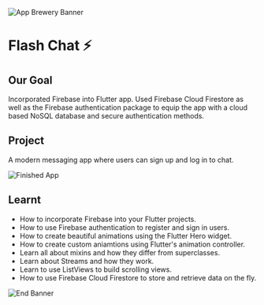 ![App Brewery Banner](https://github.com/londonappbrewery/Images/blob/master/AppBreweryBanner.png)


# Flash Chat ⚡️

## Our Goal

Incorporated Firebase into Flutter app. Used Firebase Cloud Firestore as well as the Firebase authentication package to equip the app with a cloud based NoSQL database and secure authentication methods.


## Project

A modern messaging app where users can sign up and log in to chat.

![Finished App](https://github.com/londonappbrewery/Images/blob/master/flash_chat_flutter_demo.gif)

## Learnt

- How to incorporate Firebase into your Flutter projects.
- How to use Firebase authentication to register and sign in users.
- How to create beautiful animations using the Flutter Hero widget.
- How to create custom aniamtions using Flutter's animation controller.
- Learn all about mixins and how they differ from superclasses.
- Learn about Streams and how they work.
- Learn to use ListViews to build scrolling views.
- How to use Firebase Cloud Firestore to store and retrieve data on the fly.


![End Banner](https://github.com/londonappbrewery/Images/blob/master/readme-end-banner.png)
